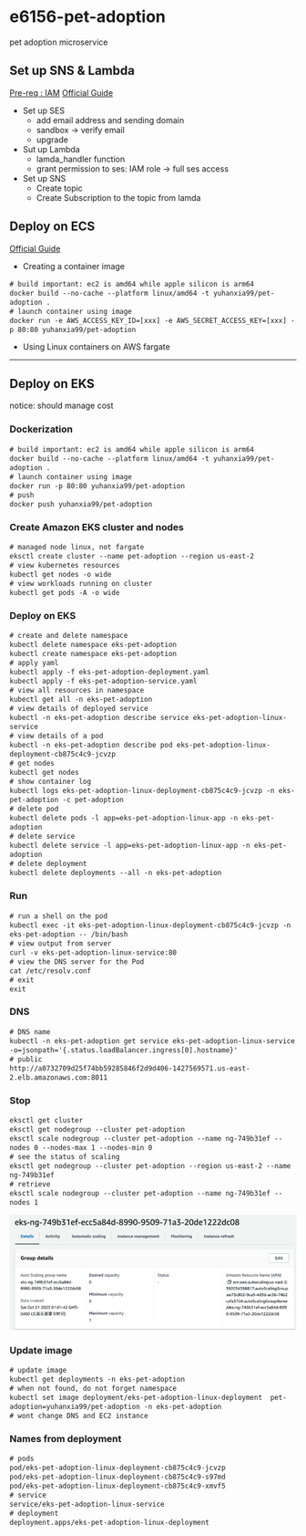# e6156-pet-adoption
pet adoption microservice
## Set up SNS & Lambda
[Pre-req : IAM](https://docs.aws.amazon.com/singlesignon/latest/userguide/getting-started.html)
[Official Guide](https://docs.aws.amazon.com/sns/latest/dg/sns-getting-started.html)
- Set up SES
  - add email address and sending domain
  - sandbox -> verify email
  - upgrade
- Sut up Lambda
  - lamda_handler function
  - grant permission to ses: IAM role -> full ses access
- Set up SNS
  - Create topic
  - Create Subscription to the topic from lamda

## Deploy on ECS
[Official Guide](https://docs.aws.amazon.com/AmazonECS/latest/userguide/create-container-image.html)
- Creating a container image
```shell
# build important: ec2 is amd64 while apple silicon is arm64
docker build --no-cache --platform linux/amd64 -t yuhanxia99/pet-adoption .  
# launch container using image
docker run -e AWS_ACCESS_KEY_ID=[xxx] -e AWS_SECRET_ACCESS_KEY=[xxx] -p 80:80 yuhanxia99/pet-adoption
```
  
- Using Linux containers on AWS fargate



--------------
## Deploy on EKS
notice: should manage cost
### Dockerization
```shell
# build important: ec2 is amd64 while apple silicon is arm64
docker build --no-cache --platform linux/amd64 -t yuhanxia99/pet-adoption .  
# launch container using image
docker run -p 80:80 yuhanxia99/pet-adoption
# push
docker push yuhanxia99/pet-adoption
```
### Create Amazon EKS cluster and nodes
```shell
# managed node linux, not fargate
eksctl create cluster --name pet-adoption --region us-east-2
# view kubernetes resources
kubectl get nodes -o wide
# view workloads running on cluster
kubectl get pods -A -o wide
```
### Deploy on EKS
```shell
# create and delete namespace
kubectl delete namespace eks-pet-adoption
kubectl create namespace eks-pet-adoption
# apply yaml
kubectl apply -f eks-pet-adoption-deployment.yaml
kubectl apply -f eks-pet-adoption-service.yaml
# view all resources in namespace
kubectl get all -n eks-pet-adoption
# view details of deployed service
kubectl -n eks-pet-adoption describe service eks-pet-adoption-linux-service
# view details of a pod
kubectl -n eks-pet-adoption describe pod eks-pet-adoption-linux-deployment-cb875c4c9-jcvzp
# get nodes
kubectl get nodes
# show container log
kubectl logs eks-pet-adoption-linux-deployment-cb875c4c9-jcvzp -n eks-pet-adoption -c pet-adoption
# delete pod
kubectl delete pods -l app=eks-pet-adoption-linux-app -n eks-pet-adoption
# delete service
kubectl delete service -l app=eks-pet-adoption-linux-app -n eks-pet-adoption
# delete deployment
kubectl delete deployments --all -n eks-pet-adoption
```
### Run
```shell
# run a shell on the pod
kubectl exec -it eks-pet-adoption-linux-deployment-cb875c4c9-jcvzp -n eks-pet-adoption -- /bin/bash
# view output from server
curl -v eks-pet-adoption-linux-service:80
# view the DNS server for the Pod
cat /etc/resolv.conf
# exit
exit
```

### DNS
```shell
# DNS name
kubectl -n eks-pet-adoption get service eks-pet-adoption-linux-service -o=jsonpath='{.status.loadBalancer.ingress[0].hostname}'
# public
http://a0732709d25f74bb59285846f2d9d406-1427569571.us-east-2.elb.amazonaws.com:8011
```

### Stop
```shell
eksctl get cluster
eksctl get nodegroup --cluster pet-adoption
eksctl scale nodegroup --cluster pet-adoption --name ng-749b31ef --nodes 0 --nodes-max 1 --nodes-min 0
# see the status of scaling
eksctl get nodegroup --cluster pet-adoption --region us-east-2 --name ng-749b31ef
# retrieve
eksctl scale nodegroup --cluster pet-adoption --name ng-749b31ef --nodes 1
```
![img.png](img.png)

### Update image
```shell
# update image
kubectl get deployments -n eks-pet-adoption
# when not found, do not forget namespace
kubectl set image deployment/eks-pet-adoption-linux-deployment  pet-adoption=yuhanxia99/pet-adoption -n eks-pet-adoption
# wont change DNS and EC2 instance
```

### Names from deployment
```shell
# pods
pod/eks-pet-adoption-linux-deployment-cb875c4c9-jcvzp
pod/eks-pet-adoption-linux-deployment-cb875c4c9-s97md
pod/eks-pet-adoption-linux-deployment-cb875c4c9-xmvf5
# service
service/eks-pet-adoption-linux-service 
# deployment
deployment.apps/eks-pet-adoption-linux-deployment
```